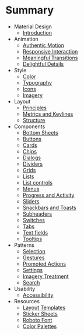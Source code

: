 # Summary

* Material Design 
  * [Introduction](material-design/introduction.md)
* Animation
  * [Authentic Motion](animation/authentic-motion.md)
  * [Responsive Interaction](animation/responsive-interaction.md)
  * [Meaningful Transitions](animation/meaningful-transitions.md)
  * [Delightful Details](animation/delightful-details.md)
* Style
  * [Color](style/color.md)
  * [Typography](style/typography.md)
  * [Icons](style/icons.md)
  * [Imagery](style/imagery.md)
* Layout
  * [Principles](layout/layout-principles.md)
  * [Metrics and Keylines](layout/metrics-and-keylines.md)
  * [Structure](layout/structure.md)
* Components
  * [Bottom Sheets](components/bottom-sheets.md)
  * [Buttons](components/buttons.md)
  * [Cards](components/cards.md)
  * [Chips](components/chips-tokens.md)
  * [Dialogs](components/dialogs.md)
  * [Dividers](components/dividers.md)
  * [Grids](components/grids.md)
  * [Lists](components/lists.md)
  * [List controls](components/list-controls.md)
  * [Menus](components/menus.md)
  * [Progress and Activity](components/progress-activity.md)
  * [Sliders](components/sliders.md)
  * [Snackbars and Toasts](components/snackbars-and-toasts.md)
  * [Subheaders](components/subheaders.md)
  * [Switches](components/switches.md)
  * [Tabs](components/tabs.md)
  * [Text fields](components/text-fields.md)
  * [Tooltips](components/tooltips.md)
* Patterns
  * [Selection](patterns/selection.md)
  * [Gestures](patterns/gestures.md)
  * [Promoted Actions](patterns/promoted-actions.md)
  * [Settings](patterns/settings.md)
  * [Imagery Treatment](patterns/imagery-treatment.md)
  * [Search](patterns/search.md)
* Usability
  * [Accessibility](usability/accessibility.md)
* Resources
  * [Layout Templates](resources/layout-templates.md)
  * [Sticker Sheets](resources/sticker-sheets.md)
  * [Roboto Font](resources/roboto-font.md)
  * [Color Palettes](resources/color-palettes.md)
